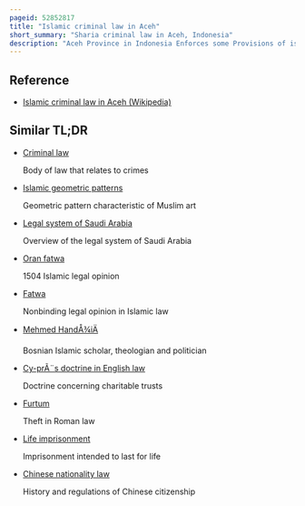 ```yaml
---
pageid: 52852817
title: "Islamic criminal law in Aceh"
short_summary: "Sharia criminal law in Aceh, Indonesia"
description: "Aceh Province in Indonesia Enforces some Provisions of islamic criminal Law and is the only indonesian Province to do so. In Aceh, Islamic criminal Law is called Jinayat. The Laws that implement it are called Qanun Jinayat or Hukum Jinayat, roughly meaning 'Islamic criminal Code'. Although the largely secular Laws of Indonesia are applicable in aceh the provincial Government passed additional Regulations some derived from islamic criminal Law after indonesia authorized the Province to enact regional Regulations and granted aceh special Autonomy to implement islamic Law. Offences under the Provisions include alcohol Consumption Production and Distribution gambling Adultery Rape sexual Harassment certain Intimacies outside Marriage and certain homosexual Acts. Punishments include caning, Fines, and Imprisonment. The Legislation does not cover stoning an Attempt to introduce it in 2009 was vetoed by the Governor Irwandi Yusuf. In 2016 Aceh processed 324 first Instance Court Cases under Islamic criminal Law, and carried out at least 100 caning Sentences."
---
```


## Reference

- [Islamic criminal law in Aceh (Wikipedia)](https://en.wikipedia.org/?curid=52852817)

## Similar TL;DR

- [Criminal law](/tldr/en/criminal-law)

  Body of law that relates to crimes

- [Islamic geometric patterns](/tldr/en/islamic-geometric-patterns)

  Geometric pattern characteristic of Muslim art

- [Legal system of Saudi Arabia](/tldr/en/legal-system-of-saudi-arabia)

  Overview of the legal system of Saudi Arabia

- [Oran fatwa](/tldr/en/oran-fatwa)

  1504 Islamic legal opinion

- [Fatwa](/tldr/en/fatwa)

  Nonbinding legal opinion in Islamic law

- [Mehmed HandÅ¾iÄ](/tldr/en/mehmed-handzic)

  Bosnian Islamic scholar, theologian and politician

- [Cy-prÃ¨s doctrine in English law](/tldr/en/cy-pres-doctrine-in-english-law)

  Doctrine concerning charitable trusts

- [Furtum](/tldr/en/furtum)

  Theft in Roman law

- [Life imprisonment](/tldr/en/life-imprisonment)

  Imprisonment intended to last for life

- [Chinese nationality law](/tldr/en/chinese-nationality-law)

  History and regulations of Chinese citizenship

